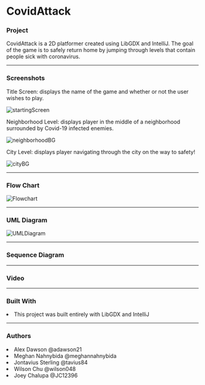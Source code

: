 # CovidAttack
 <h3> Project </h3>
 CovidAttack is a 2D platformer created using LibGDX and IntelliJ. The goal of the game is to safely return home by jumping through levels that contain people sick with coronavirus.
 <hr size = "1">
 <h3> Screenshots </h3>
 Title Screen: displays the name of the game and whether or not the user wishes to play.
 
 ![startingScreen](https://user-images.githubusercontent.com/49411343/81354625-b637f680-9091-11ea-87e2-e113309ded5a.PNG)

Neighborhood Level: displays player in the middle of a neighborhood surrounded by Covid-19 infected enemies.

![neighborhoodBG](https://user-images.githubusercontent.com/49411343/81419678-428afd80-9114-11ea-8ace-63f827562669.PNG)

City Level: displays player navigating through the city on the way to safety!

![cityBG](https://user-images.githubusercontent.com/49411343/81419458-de683980-9113-11ea-8efa-779c126c9528.PNG)


<hr size = "1">
 
 <h3> Flow Chart </h3>
 
  ![Flowchart](https://user-images.githubusercontent.com/49411343/81308761-cd51f680-9047-11ea-8b60-a87081e1da15.PNG)
  
 <hr size = "1">
  
 <h3> UML Diagram </h3>

 ![UMLDiagram](https://user-images.githubusercontent.com/49411343/81354328-ea5ee780-9090-11ea-9f2e-4a10450d5211.PNG)
  
 <hr size = "1">
  
 <h3> Sequence Diagram </h3>
  
 <hr size = "1">
 
 <h3> Video </h3>
   
  <hr size = "1">
  
 
 <h3> Built With </h3>
  <li>This project was built entirely with LibGDX and IntelliJ </li>
  
   
  <hr size = "1">
  
  <h3> Authors </h3>
       <li>Alex Dawson @adawson21 </li>
       <li>Meghan Nahnybida @meghannahnybida </li>
       <li>Jontavius Sterling @tavius84 </li>
       <li>Wilson Chu @wilson048 </li>
       <li>Joey Chalupa @JC12396 </li>
       
